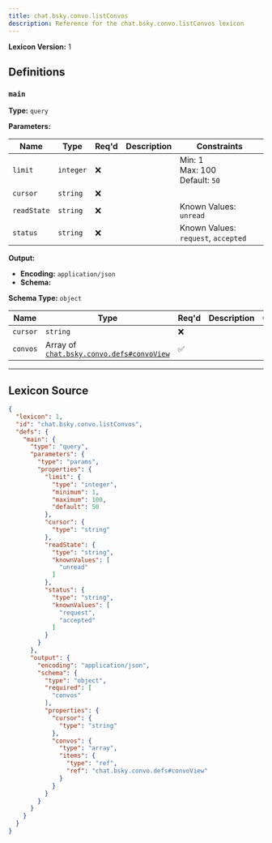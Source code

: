 ```yaml
---
title: chat.bsky.convo.listConvos
description: Reference for the chat.bsky.convo.listConvos lexicon
---
```

**Lexicon Version:** 1

## Definitions

<a name="main"></a>
### `main`

**Type:** `query`

**Parameters:**

| Name | Type | Req'd  | Description | Constraints |
|------|------|----------|-------------|-------------|
| `limit` | `integer` | ❌  |  | Min: 1<br/>Max: 100<br/>Default: `50` |
| `cursor` | `string` | ❌  |  |  |
| `readState` | `string` | ❌  |  | Known Values: `unread` |
| `status` | `string` | ❌  |  | Known Values: `request`, `accepted` |
**Output:**

- **Encoding:** `application/json`
- **Schema:**

**Schema Type:** `object`

| Name | Type | Req'd  | Description | Constraints |
|------|------|----------|-------------|-------------|
| `cursor` | `string` | ❌  |  |  |
| `convos` | Array of [`chat.bsky.convo.defs#convoView`](/lexicons/chat/bsky/convo/chat-bsky-convo-defs#convoview) | ✅  |  |  |

---

## Lexicon Source
```json
{
  "lexicon": 1,
  "id": "chat.bsky.convo.listConvos",
  "defs": {
    "main": {
      "type": "query",
      "parameters": {
        "type": "params",
        "properties": {
          "limit": {
            "type": "integer",
            "minimum": 1,
            "maximum": 100,
            "default": 50
          },
          "cursor": {
            "type": "string"
          },
          "readState": {
            "type": "string",
            "knownValues": [
              "unread"
            ]
          },
          "status": {
            "type": "string",
            "knownValues": [
              "request",
              "accepted"
            ]
          }
        }
      },
      "output": {
        "encoding": "application/json",
        "schema": {
          "type": "object",
          "required": [
            "convos"
          ],
          "properties": {
            "cursor": {
              "type": "string"
            },
            "convos": {
              "type": "array",
              "items": {
                "type": "ref",
                "ref": "chat.bsky.convo.defs#convoView"
              }
            }
          }
        }
      }
    }
  }
}
```
